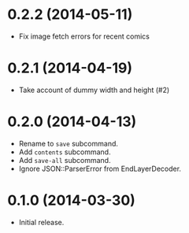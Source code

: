 # 0.2.2 (2014-05-11)
- Fix image fetch errors for recent comics

# 0.2.1 (2014-04-19)
- Take account of dummy width and height (#2)

# 0.2.0 (2014-04-13)
- Rename to `save` subcommand.
- Add `contents` subcommand.
- Add `save-all` subcommand.
- Ignore JSON::ParserError from EndLayerDecoder.

# 0.1.0 (2014-03-30)
- Initial release.
